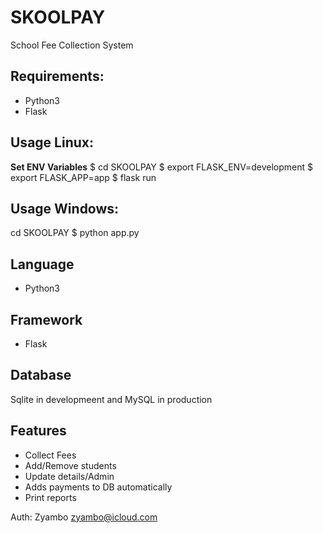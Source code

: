 # SKOOLPAY
School Fee Collection System
## Requirements:
- Python3
- Flask

## Usage Linux:
**Set ENV Variables**
$ cd SKOOLPAY
$ export FLASK_ENV=development
$ export FLASK_APP=app
$ flask run

## Usage Windows:
cd SKOOLPAY
$ python app.py

## Language
- Python3
## Framework
- Flask
## Database
Sqlite in developmeent and MySQL in production

## Features
- Collect Fees
- Add/Remove students
- Update details/Admin
- Adds payments to DB automatically
- Print reports

Auth: Zyambo <zyambo@icloud.com>
